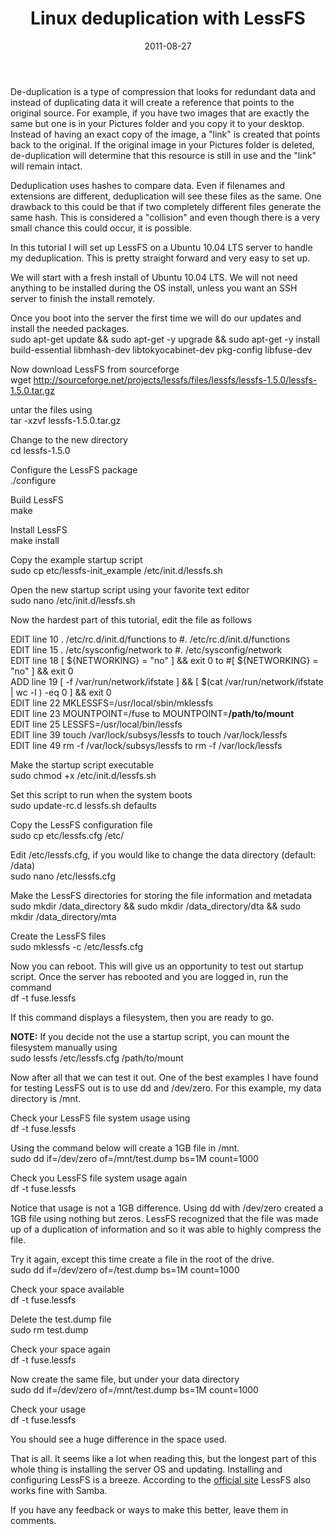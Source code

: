 ﻿---
layout: post
title: Linux deduplication with LessFS
date: 2011-08-27
categories: None
---

De-duplication is a type of compression that looks for redundant data and instead of duplicating data it will create a reference that points to the original source. For example, if you have two images that are exactly the same but one is in your Pictures folder and you copy it to your desktop. Instead of having an exact copy of the image, a "link" is created that points back to the original. If the original image in your Pictures folder is deleted, de-duplication will determine that this resource is still in use and the "link" will remain intact.  

Deduplication uses hashes to compare data. Even if filenames and extensions are different, deduplication will see these files as the same. One drawback to this could be that if two completely different files generate the same hash. This is considered a "collision" and even though there is a very small chance this could occur, it is possible.  

In this tutorial I will set up LessFS on a Ubuntu 10.04 LTS server to handle my deduplication. This is pretty straight forward and very easy to set up.  

We will start with a fresh install of Ubuntu 10.04 LTS. We will not need anything to be installed during the OS install, unless you want an SSH server to finish the install remotely.  

Once you boot into the server the first time we will do our updates and install the needed packages.  
sudo apt-get update && sudo apt-get -y upgrade && sudo apt-get -y install build-essential libmhash-dev libtokyocabinet-dev pkg-config libfuse-dev  


Now download LessFS from sourceforge  
wget <a href="http://sourceforge.net/projects/lessfs/files/lessfs/lessfs-1.5.0/lessfs-1.5.0.tar.gz" target="_blank">http://sourceforge.net/projects/lessfs/files/lessfs/lessfs-1.5.0/lessfs-1.5.0.tar.gz</a>  


untar the files using  
tar -xzvf lessfs-1.5.0.tar.gz  


Change to the new directory  
cd lessfs-1.5.0  


Configure the LessFS package  
./configure  


Build LessFS  
make  


Install LessFS  
make install  


Copy the example startup script  
sudo cp etc/lessfs-init_example /etc/init.d/lessfs.sh  


Open the new startup script using your favorite text editor  
sudo nano /etc/init.d/lessfs.sh  


Now the hardest part of this tutorial, edit the file as follows  

EDIT line 10 . /etc/rc.d/init.d/functions to #. /etc/rc.d/init.d/functions  
EDIT line 15 . /etc/sysconfig/network to #. /etc/sysconfig/network  
EDIT line 18 [ ${NETWORKING} = "no" ] && exit 0 to #[ ${NETWORKING} = "no" ] && exit 0  
ADD line 19 [ -f /var/run/network/ifstate ] && [ $(cat /var/run/network/ifstate | wc -l ) -eq 0 ] && exit 0  
EDIT line 22 MKLESSFS=/usr/local/sbin/mklessfs  
EDIT line 23 MOUNTPOINT=/fuse to MOUNTPOINT=**/<span>path</span>/<span>to</span>/<span>mount</span>**  
EDIT line 25 LESSFS=/usr/local/bin/lessfs  
EDIT line 39 touch /var/lock/subsys/lessfs to touch /var/lock/lessfs  
EDIT line 49 rm -f /var/lock/subsys/lessfs to rm -f /var/lock/lessfs  

Make the startup script executable  
sudo chmod +x /etc/init.d/lessfs.sh  


Set this script to run when the system boots  
sudo update-rc.d lessfs.sh defaults  


Copy the LessFS configuration file  
sudo cp etc/lessfs.cfg /etc/  


Edit /etc/lessfs.cfg, if you would like to change the data directory (default: /data)  
sudo nano /etc/lessfs.cfg  


Make the LessFS directories for storing the file information and metadata  
sudo mkdir /data_directory && sudo mkdir /data_directory/dta && sudo mkdir /data_directory/mta  


Create the LessFS files  
sudo mklessfs -c /etc/lessfs.cfg  


Now you can reboot. This will give us an opportunity to test out startup script. Once the server has rebooted and you are logged in, run the command  
df -t fuse.lessfs  


If this command displays a filesystem, then you are ready to go.  

**NOTE:** If you decide not the use a startup script, you can mount the filesystem manually using  
sudo lessfs /etc/lessfs.cfg /path/to/mount  


Now after all that we can test it out. One of the best examples I have found for testing LessFS out is to use dd and /dev/zero. For this example, my data directory is /mnt.  

Check your LessFS file system usage using  
df -t fuse.lessfs  


Using the command below will create a 1GB file in /mnt.  
sudo dd if=/dev/zero of=/mnt/test.dump bs=1M count=1000  


Check you LessFS file system usage again  
df -t fuse.lessfs  


Notice that usage is not a 1GB difference. Using dd with /dev/zero created a 1GB file using nothing but zeros. LessFS recognized that the file was made up of a duplication of information and so it was able to highly compress the file.  

Try it again, except this time create a file in the root of the drive.  
sudo dd if=/dev/zero of=/test.dump bs=1M count=1000  


Check your space available  
df -t fuse.lessfs  


Delete the test.dump file  
sudo rm test.dump  


Check your space again  
df -t fuse.lessfs  


Now create the same file, but under your data directory  
sudo dd if=/dev/zero of=/mnt/test.dump bs=1M count=1000  


Check your usage  
df -t fuse.lessfs  


You should see a huge difference in the space used.  

That is all. It seems like a lot when reading this, but the longest part of this whole thing is installing the server OS and updating. Installing and configuring LessFS is a breeze. According to the <a href="http://lessfs.com" target="blank">official site</a> LessFS also works fine with Samba.  

If you have any feedback or ways to make this better, leave them in comments.
